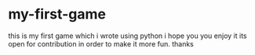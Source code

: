 # my-first-game
this is my first game which i wrote using python i hope you you enjoy it its open for contribution in order to make it more fun. thanks
